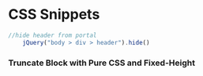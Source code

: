 # CSS Snippets

```js
//hide header from portal
	jQuery("body > div > header").hide()

```

### Truncate Block with Pure CSS and Fixed-Height

